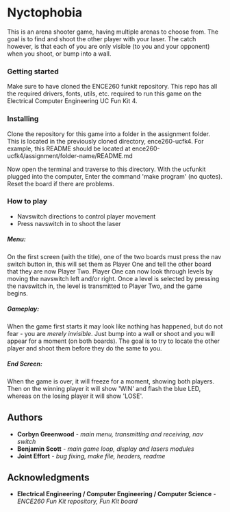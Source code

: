 # Nyctophobia

This is an arena shooter game, having multiple arenas to choose
from. The goal is to find and shoot the other player with your
laser. The catch however, is that each of you are only visible
(to you and your opponent) when you shoot, or bump into a wall.

### Getting started

Make sure to have cloned the ENCE260 funkit repository. This
repo has all the required drivers, fonts, utils, etc. required
to run this game on the Electrical Computer Engineering UC Fun
Kit 4.

### Installing

Clone the repository for this game into a folder in the
assignment folder. This is located in the previously cloned
directory, ence260-ucfk4. For example, this README should be
located at ence260-ucfk4/assignment/folder-name/README.md

Now open the terminal and traverse to this directory.
With the ucfunkit plugged into the computer, Enter the command
'make program' (no quotes).
Reset the board if there are problems.

### How to play

- Navswitch directions to control player movement
- Press navswitch in to shoot the laser

##### Menu:

On the first screen (with the title), one of the two
boards must press the nav switch button in, this will set them
as Player One and tell the other board that they are now Player
Two. Player One can now look through levels by moving the
navswitch left and/or right. Once a level is selected by
pressing the navswitch in, the level is transmitted to Player
Two, and the game begins.

##### Gameplay:

When the game first starts it may look like nothing has happened,
but do not fear - you are *merely invisible*. Just bump into a wall
or shoot and you will appear for a moment (on both boards). The 
goal is to try to locate the other player and shoot them before 
they do the same to you.

##### End Screen:

When the game is over, it will freeze for a moment, showing both
players. Then on the winning player it will show 'WIN' and flash 
the blue LED, whereas on the losing player it will show 'LOSE'.

## Authors

* **Corbyn Greenwood** - *main menu, transmitting and receiving, nav switch*
* **Benjamin Scott** - *main game loop, display and lasers modules*
* **Joint Effort** - *bug fixing, make file, headers, readme*

## Acknowledgments

* **Electrical Engineering / Computer Engineering / Computer Science** - *ENCE260 Fun Kit repository, Fun Kit board*
